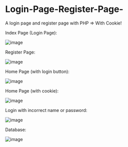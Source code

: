 # Login-Page-Register-Page-
A login page and register page with PHP => With Cookie! 

Index Page (Login Page): 

![image](https://s4.uupload.ir/files/index__zx3g.png)

Register Page:

![image](https://s4.uupload.ir/files/register_pias.png)

Home Page (with login button):

![image](https://s4.uupload.ir/files/home_page_with_login_submit_n4t.png)

Home Page (with cookie):

![image](https://s4.uupload.ir/files/home_page_with_cookie_jpm8.png)

Login with incorrect name or password:

![image](https://s4.uupload.ir/files/incorrect_name_or_password_nh07.png)

Database: 

![image](https://s4.uupload.ir/files/database_978o.png)
